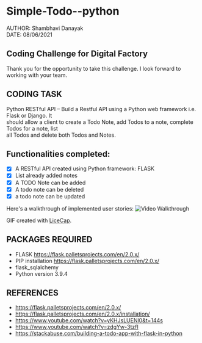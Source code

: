 # Simple-Todo--python
AUTHOR: Shambhavi Danayak <br>
DATE: 08/06/2021

## Coding Challenge for Digital Factory
Thank you for the opportunity to take this challenge. I look forward to working with your team.
## CODING TASK 
Python RESTful API – Build a Restful API using a Python web framework i.e. Flask or Django. It <br>
should allow a client to create a Todo Note, add Todos to a note, complete Todos for a note, list <br>
all Todos and delete both Todos and Notes.<br>

## Functionalities completed:
  * [x] A RESTful API created using Python framework: FLASK
  * [x] List already added notes
  * [x] A TODO Note can be added
  * [x] A todo note can be deleted
  * [x] a todo note can be updated
  
Here's a walkthrough of implemented user stories:
<img src='Walkthrough.gif' title='Video Walkthrough' width='' alt='Video Walkthrough' />

GIF created with [LiceCap](http://www.cockos.com/licecap/).

## PACKAGES REQUIRED
* FLASK https://flask.palletsprojects.com/en/2.0.x/
* PIP installation https://flask.palletsprojects.com/en/2.0.x/
* flask_sqlalchemy
* Python version 3.9.4

## REFERENCES
* https://flask.palletsprojects.com/en/2.0.x/
* https://flask.palletsprojects.com/en/2.0.x/installation/
* https://www.youtube.com/watch?v=yKHJsLUENl0&t=144s
* https://www.youtube.com/watch?v=zdgYw-3tzfI
* https://stackabuse.com/building-a-todo-app-with-flask-in-python
